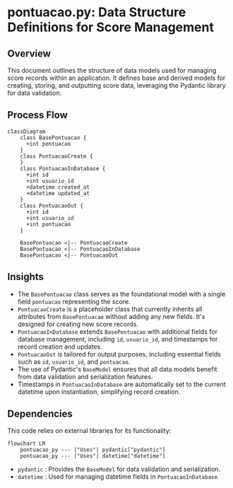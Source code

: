 # pontuacao.py: Data Structure Definitions for Score Management

## Overview

This document outlines the structure of data models used for managing score records within an application. It defines base and derived models for creating, storing, and outputting score data, leveraging the Pydantic library for data validation.

## Process Flow

```mermaid
classDiagram
    class BasePontuacao {
      +int pontuacao
    }
    class PontuacaoCreate {
    }
    class PontuacaoInDatabase {
      +int id
      +int usuario_id
      +datetime created_at
      +datetime updated_at
    }
    class PontuacaoOut {
      +int id
      +int usuario_id
      +int pontuacao
    }

    BasePontuacao <|-- PontuacaoCreate
    BasePontuacao <|-- PontuacaoInDatabase
    BasePontuacao <|-- PontuacaoOut
```

## Insights

- The `BasePontuacao` class serves as the foundational model with a single field `pontuacao` representing the score.
- `PontuacaoCreate` is a placeholder class that currently inherits all attributes from `BasePontuacao` without adding any new fields. It's designed for creating new score records.
- `PontuacaoInDatabase` extends `BasePontuacao` with additional fields for database management, including `id`, `usuario_id`, and timestamps for record creation and updates.
- `PontuacaoOut` is tailored for output purposes, including essential fields such as `id`, `usuario_id`, and `pontuacao`.
- The use of Pydantic's `BaseModel` ensures that all data models benefit from data validation and serialization features.
- Timestamps in `PontuacaoInDatabase` are automatically set to the current datetime upon instantiation, simplifying record creation.

## Dependencies

This code relies on external libraries for its functionality:

```mermaid
flowchart LR
    pontuacao_py --- |"Uses"| pydantic["pydantic"]
    pontuacao_py --- |"Uses"| datetime["datetime"]
```

- `pydantic` : Provides the `BaseModel` for data validation and serialization.
- `datetime` : Used for managing datetime fields in `PontuacaoInDatabase`.